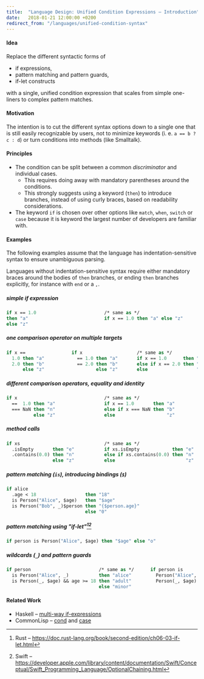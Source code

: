 ```yaml
---
title:  "Language Design: Unified Condition Expressions – Introduction"
date:   2018-01-21 12:00:00 +0200
redirect_from: "/languages/unified-condition-syntax"
---
```


#### Idea

Replace the different syntactic forms of

- if expressions,
- pattern matching and pattern guards,
- if-let constructs

with a single, unified condition expression that scales from simple one-liners to complex pattern matches.

#### Motivation

The intention is to cut the different syntax options down to a single one that is still easily recognizable by users,
not to minimize keywords (i. e. `a == b ? c : d`) or turn conditions into methods (like Smalltalk).

#### Principles

- The condition can be split between a common _discriminator_ and individual cases.
  - This requires doing away with mandatory parentheses around the conditions.
  - This strongly suggests using a keyword (`then`) to introduce branches, instead of using curly braces,
    based on readability considerations.
- The keyword `if` is chosen over other options like `match`, `when`, `switch` or `case`
  because it is keyword the largest number of developers are familiar with.

#### Examples

The following examples assume that the language has indentation-sensitive syntax to ensure unambiguous parsing.

Languages without indentation-sensitive syntax require either mandatory braces around the bodies of `then` branches,
or ending `then` branches explicitly, for instance with `end` or a `,`.

##### simple if expression
```ml
if x == 1.0                         /* same as */
then "a"                            if x == 1.0 then "a" else "z"
else "z"
```

##### one comparison operator on multiple targets
```ml
if x ==                 if x                    /* same as */
  1.0 then "a"            == 1.0 then "a"       if x == 1.0      then "a"
  2.0 then "b"            == 2.0 then "b"       else if x == 2.0 then "b"
      else "z"                   else "z"       else                  "z"
```

##### different comparison operators, equality and identity
```ml
if x                                /* same as */
  ==  1.0 then "a"                  if x == 1.0       then "a"
  === NaN then "n"                  else if x === NaN then "b"
          else "z"                  else                   "z"
```

##### method calls
```ml
if xs                               /* same as */
  .isEmpty       then "e"           if xs.isEmpty            then "e"
  .contains(0.0) then "n"           else if xs.contains(0.0) then "n"      
                 else "z"           else                          "z"
```

##### pattern matching (`is`), introducing bindings (`$`)
```ml
if alice
  .age < 18                  then "18"
  is Person("Alice", $age)   then "$age"
  is Person("Bob", _)$person then "{$person.age}"
                             else "0"
```

##### pattern matching using "if-let"[^rust][^swift]
```ml
if person is Person("Alice", $age) then "$age" else "o"
```

##### wildcards (`_`) and pattern guards
```ml
if person                         /* same as */      if person is
  is Person("Alice", _)           then "alice"         Person("Alice", _)           then "alice"
  is Person(_, $age) && age >= 18 then "adult"         Person(_, $age) && age >= 18 then "adult"
                                  else "minor"                                      else "minor"
```

#### Related Work

- Haskell – [multi-way if-expressions](https://downloads.haskell.org/~ghc/latest/docs/html/users_guide/glasgow_exts.html#extension-MultiWayIf)
- CommonLisp – [cond](http://www.lispworks.com/documentation/HyperSpec/Body/m_cond.htm)
  and [case](http://www.lispworks.com/documentation/HyperSpec/Body/m_case_.htm#case)

[^rust]: Rust – https://doc.rust-lang.org/book/second-edition/ch06-03-if-let.html
[^swift]: Swift – https://developer.apple.com/library/content/documentation/Swift/Conceptual/Swift_Programming_Language/OptionalChaining.html
